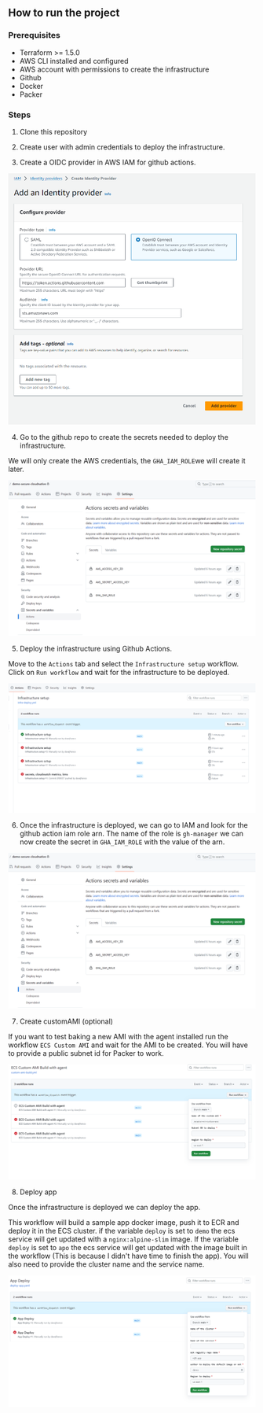## How to run the project

### Prerequisites
- Terraform >= 1.5.0
- AWS CLI installed and configured
- AWS account with permissions to create the infrastructure
- Github
- Docker
- Packer

### Steps
1. Clone this repository

2. Create user with admin credentials to deploy the infrastructure. 

3. Create a OIDC provider in AWS IAM for github actions. 

![OIDC](./img/oidc.png)

4. Go to the github repo to create the secrets needed to deploy the infrastructure.

We will only create the AWS credentials, the `GHA_IAM_ROLE`we will create it later.

![secrets](./img/gha-secrets.png)

5. Deploy the infrastructure using Github Actions.

Move to the `Actions` tab and select the `Infrastructure setup` workflow. Click on `Run workflow` and wait for the infrastructure to be deployed.

![workflow](./img/infra-deploy.png)

6. Once the infrastructure is deployed, we can go to IAM and look for the github action iam role arn. The name of the role is `gh-manager` we can now create the secret in `GHA_IAM_ROLE` with the value of the arn.

![secrets](./img/gha-secrets.png)

7. Create customAMI (optional)

If you want to test baking a new AMI with the agent installed run the workflow `ECS Custom AMI` and wait for the AMI to be created. You will have to provide a public subnet id for Packer to work.

![workflow](./img/customami.png)

8. Deploy app

Once the infrastructure is deployed we can deploy the app. 

This workflow will build a sample app docker image, push it to ECR and deploy it in the ECS cluster. if the variable `deploy` is set to `demo` the ecs service will get updated with a `nginx:alpine-slim` image. If the variable `deploy` is set to `apo` the ecs service will get updated with the image built in the workflow (This is because I didn't have time to finish the app). You will also need to provide the cluster name and the service name.

![workflow](./img/app-deploy.png)


